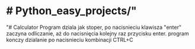 # # Python_easy_projects/"
"# Calculator
Program dziala jak stoper, po nacisnieciu klawisza "enter" zaczyna odliczanie,
aż do nacisnięcia kolejny raz przycisku enter.
program konczy dzialanie po nacisnieciu kombinacji CTRL+C
